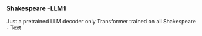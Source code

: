 ### Shakespeare -LLM1
Just a pretrained LLM decoder only Transformer trained on all Shakespeare - Text
